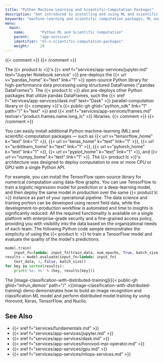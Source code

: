 ```yaml
---
title: "Python Machine-Learning and Scientific-Computation Packages"
description: "Get introduced to installing and using ML and scientific-computation packages on the Iguazio MLOps Platform."
keywords: "machine-learning and scientific computation packages, ML and scientific-computation packages, machine-learning packages, ML packages, scientific-programming packages, machine learning, ML, deep learning, model training, scientific computation, scientific computation, computation, keras, pyplot, pytorch, numpy, scikit-learn, sklearn, tensorflow, python libraries, python apis, python, cpu, gpu, jupyter, jupyter notebook, installation, open source"
menu:
  main:
    name:       "Python ML and Scientific Computation"
    parent:     "app-services"
    identifier: "ml-n-scientific-computation-packages"
    weight:     20
---
```

{{< comment >}}<!-- [SITE-RESTRUCT] Replaces
  intro/ecosystem/app-services.md#machine-learning-packages and the pandas
  section in intro/ecosystem/app-services.md#pandas-and-dask. -->
{{< /comment >}}

<a id="pandas"></a>The {{< product lc >}}'s {{< xref f="services/app-services/jupyter.md" text="Jupyter Notebook service" >}} pre-deploys the {{< url v="pandas_home" k="text" link="1" >}} open-source Python library for high-performance data processing using structured DataFrames ("pandas DataFrames").
The {{< product lc >}} also pre-deploys other Python packages that utilize pandas DataFrames, such the {{< xref f="services/app-services/dask.md" text="Dask" >}} parallel-computation library or {{< company >}}'s {{< public-gh ghid="python_sdk" link="1" path="/" k="text" >}} and {{< xref f="services/app-services/frames.md" textvar="product.frames.name.long_lc" >}} libraries.
{{< comment >}}<!-- [v3io-py-SDK-TODO] [DOC IG-15596] TODO: Link to a dedicated
  v3io-py SDK page when added (and also add a see-also link at the end). -->
{{< /comment >}}

You can easily install additional Python machine-learning (ML) and scientific-computation packages &mdash; such as {{< url v="tensorflow_home" k="text" link="1" >}}, {{< url v="keras_home" k="text" link="1" >}}, {{< url v="scikitlearn_home" k="text" link="1" >}}, {{< url v="pytorch_home" k="text" link="1" >}}, {{< url v="pyplot_home" k="text" link="1" >}}, and {{< url v="numpy_home" k="text" link="1" >}}.
The {{< product lc >}}'s architecture was designed to deploy computation to one or more CPU or GPU with a single Python API.

For example, you can install the TensorFlow open-source library for numerical computation using data-flow graphs.
You can use TensorFlow to train a logistic regression model for prediction or a deep-learning model, and then deploy the same model in production over the same {{< product lc >}} instance as part of your operational pipeline.
The data science and training portion can be developed using recent field data, while the development-to-production workflow is automated and time to insights is significantly reduced.
All the required functionality is available on a single platform with enterprise-grade security and a fine-grained access policy, providing you with visibility into the data based on the organizational needs of each team.
The following Python code sample demonstrates the simplicity of using the {{< product lc >}} to train a TensorFlow model and evaluate the quality of the model's predictions:

```python
model.train(
    input_fn=lambda: input_fn(train_data, num_epochs, True, batch_size))
results = model.evaluate(input_fn=lambda: input_fn(
    test_data, 1, False, batch_size))
for key in sorted(results):
    print('%s: %s' % (key, results[key]))
```

The [image-classification-with-distributed-training]({{< public-gh ghid="mlrun_demos" path="/" >}}image-classification-with-distributed-training) demo demonstrates how to build an image recognition and classification ML model and perform distributed model training by using Horovod, Keras, TensorFlow, and Nuclio.

<!-- //////////////////////////////////////// -->
## See Also

- {{< xref f="services/fundamentals.md" >}}
- {{< xref f="services/app-services/jupyter.md" >}}
- {{< xref f="services/app-services/dask.md" >}}
- {{< xref f="services/app-services/horovod-mpi-operator.md" >}}
- {{< xref f="services/app-services/gpu.md" >}}
- {{< xref f="services/app-services/mlops-services.md" >}}

